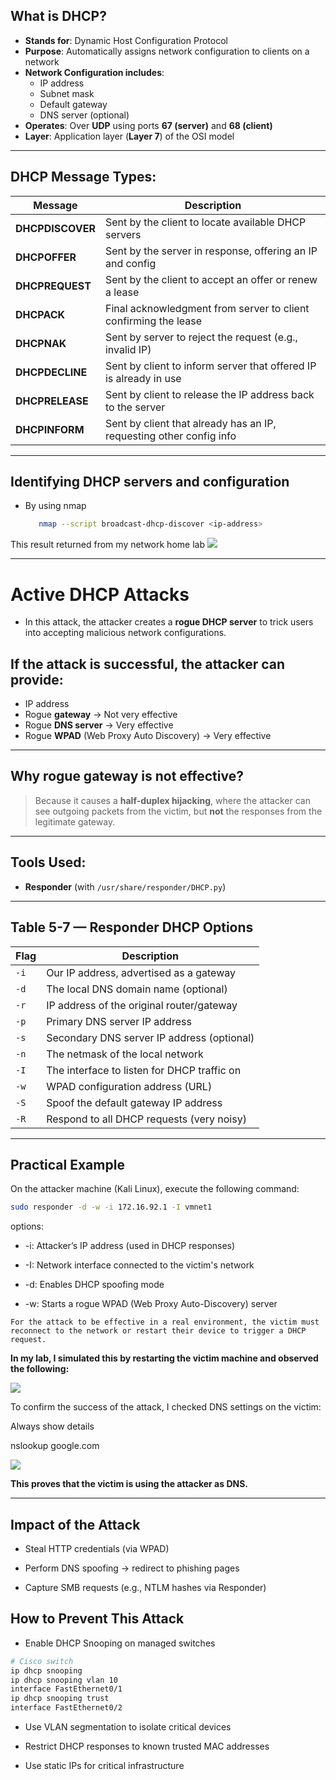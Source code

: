 
##  What is DHCP?

- **Stands for**: Dynamic Host Configuration Protocol  
- **Purpose**: Automatically assigns network configuration to clients on a network  
- **Network Configuration includes**:
  - IP address
  - Subnet mask
  - Default gateway
  - DNS server (optional)
- **Operates**: Over **UDP** using ports **67 (server)** and **68 (client)**
- **Layer**: Application layer (**Layer 7**) of the OSI model

---

##  DHCP Message Types:

| Message        | Description |
|----------------|-------------|
| **DHCPDISCOVER** | Sent by the client to locate available DHCP servers |
| **DHCPOFFER**    | Sent by the server in response, offering an IP and config |
| **DHCPREQUEST**  | Sent by the client to accept an offer or renew a lease |
| **DHCPACK**      | Final acknowledgment from server to client confirming the lease |
| **DHCPNAK**      | Sent by server to reject the request (e.g., invalid IP) |
| **DHCPDECLINE**  | Sent by client to inform server that offered IP is already in use |
| **DHCPRELEASE**  | Sent by client to release the IP address back to the server |
| **DHCPINFORM**   | Sent by client that already has an IP, requesting other config info |


---

## Identifying DHCP servers and configuration

- By using nmap 
   ```bash
      nmap --script broadcast-dhcp-discover <ip-address>
    ```
This result returned from my network home lab
![](images/p1.png)


---


#  Active DHCP Attacks

- In this attack, the attacker creates a **rogue DHCP server** to trick users into accepting malicious network configurations.

## If the attack is successful, the attacker can provide:
- IP address
- Rogue **gateway** →  Not very effective
- Rogue **DNS server** →  Very effective
- Rogue **WPAD** (Web Proxy Auto Discovery) → Very effective

---

##  Why rogue gateway is not effective?
> Because it causes a **half-duplex hijacking**, where the attacker can see outgoing packets from the victim, but **not** the responses from the legitimate gateway.

---

## Tools Used:
- **Responder** (with `/usr/share/responder/DHCP.py`)

---

## Table 5-7 — Responder DHCP Options

| Flag | Description |
|------|-------------|
| `-i` | Our IP address, advertised as a gateway |
| `-d` | The local DNS domain name (optional) |
| `-r` | IP address of the original router/gateway |
| `-p` | Primary DNS server IP address |
| `-s` | Secondary DNS server IP address (optional) |
| `-n` | The netmask of the local network |
| `-I` | The interface to listen for DHCP traffic on |
| `-w` | WPAD configuration address (URL) |
| `-S` | Spoof the default gateway IP address |
| `-R` | Respond to all DHCP requests (very noisy) |

---

##  Practical Example

On the attacker machine (Kali Linux), execute the following command:

```bash
sudo responder -d -w -i 172.16.92.1 -I vmnet1
```
options:

- -i: Attacker’s IP address (used in DHCP responses)

- -I: Network interface connected to the victim's network

-   -d: Enables DHCP spoofing mode

-    -w: Starts a rogue WPAD (Web Proxy Auto-Discovery) server

```For the attack to be effective in a real environment, the victim must reconnect to the network or restart their device to trigger a DHCP request.```

**In my lab, I simulated this by restarting the victim machine and observed the following:**

![](images/re1.png)

To confirm the success of the attack, I checked DNS settings on the victim:

Always show details

nslookup google.com

![](images/r2.png)

**This proves that the victim is using the attacker as DNS.**

---

## Impact of the Attack

- Steal HTTP credentials (via WPAD)

- Perform DNS spoofing → redirect to phishing pages

- Capture SMB requests (e.g., NTLM hashes via Responder)


## How to Prevent This Attack

- Enable DHCP Snooping on managed switches
 ```bash
# Cisco switch
ip dhcp snooping
ip dhcp snooping vlan 10
interface FastEthernet0/1
ip dhcp snooping trust
interface FastEthernet0/2
 ```
- Use VLAN segmentation to isolate critical devices

- Restrict DHCP responses to known trusted MAC addresses

- Use static IPs for critical infrastructure
    